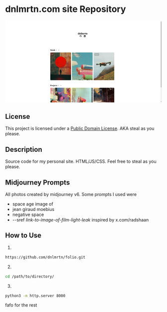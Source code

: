 # dnlmrtn.com site Repository

![Site Photo](media/site-photo.png)

## License

This project is licensed under a [Public Domain License](LICENSE). AKA steal as you please.

## Description

Source code for my personal site. HTML/JS/CSS. Feel free to steal as you please.

## Midjourney Prompts

All photos created by midjourney v6. Some prompts I used were
- space age image of <describe scenario>
- jean giraud moebius
- negative space
- --sref _link-to-image-of-film-light-leak_
inspired by x.com/radshaan

## How to Use

1. 
```bash
https://github.com/dnlmrtn/folio.git
```
2. 
```bash
cd /path/to/directory/
```
3. 
```bash
python3 -m http.server 8000
```
fafo for the rest


